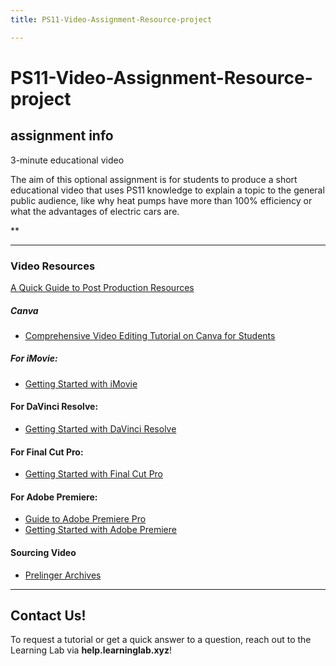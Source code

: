 ```yaml
---
title: PS11-Video-Assignment-Resource-project

---
```


# PS11-Video-Assignment-Resource-project

## assignment info
3-minute educational video

The aim of this optional assignment is for students to produce a short educational video that uses PS11 knowledge to explain a topic to the general public audience, like why heat pumps have more than 100% efficiency or what the advantages of electric cars are.

**

---

### Video Resources

[A Quick Guide to Post Production Resources](https://resources.learninglab.xyz/simple/projects/HDS-FilmFest/post-production)
##### Canva
* [Comprehensive Video Editing Tutorial on Canva for Students](/zSOewXBXTAWnSSxfK3_L8A)
##### For iMovie:
* [Getting Started with iMovie](https://support.apple.com/en-us/HT212059)
#### For DaVinci Resolve:
* [Getting Started with DaVinci Resolve](https://resources.learninglab.xyz/simple/people/casey-c/Resolve-getStarted)

#### For Final Cut Pro:
* [Getting Started with Final Cut Pro](https://resources.learninglab.xyz/simple/people/casey-c/FCPX-getStarted)

#### For Adobe Premiere:

* [Guide to Adobe Premiere Pro](/s2Pph8GJSZSvUv5ENuXqiQ)
* [Getting Started with Adobe Premiere](https://resources.learninglab.xyz/simple/people/casey-c/Premiere-getStarted)

#### Sourcing Video

* [Prelinger Archives](https://archive.org/details/prelinger)

---
## Contact Us!
To request a tutorial or get a quick answer to a question, reach out to the Learning Lab via **help.learninglab.xyz**!


